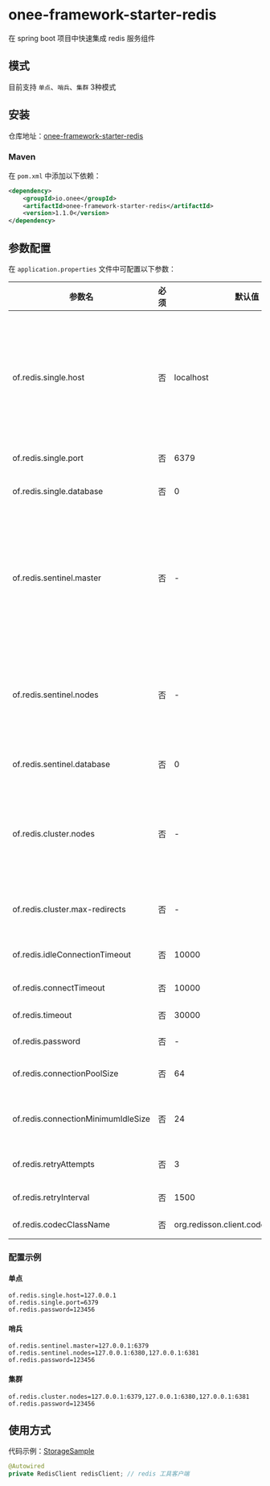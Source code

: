 # onee-framework-starter-redis

在 spring boot 项目中快速集成 redis 服务组件

## 模式

目前支持 `单点`、`哨兵`、`集群` 3种模式

## 安装

仓库地址：[onee-framework-starter-redis](https://search.maven.org/artifact/io.onee/onee-framework-starter-redis)

### Maven

在 `pom.xml` 中添加以下依赖：

```xml
<dependency>
    <groupId>io.onee</groupId>
    <artifactId>onee-framework-starter-redis</artifactId>
    <version>1.1.0</version>
</dependency>
```

## 参数配置

在 `application.properties` 文件中可配置以下参数：

| 参数名 | 必须 | 默认值 | 说明 |
| ---- | ---- | ---- | ---- |
| of.redis.single.host | 否 | localhost | 单机模式服务 host，配置则使用单机模式连接 redis 服务（默认） |
| of.redis.single.port | 否 | 6379 | 单机服务端口 |
| of.redis.single.database | 否 | 0 | 单机模式数据库编号 |
| of.redis.sentinel.master | 否 | - | 哨兵模式服务主服务节点地址，配置则使用哨兵模式连接 redis 服务 |
| of.redis.sentinel.nodes | 否 | - | 哨兵模式从服务节点地址列表，多个以","隔开 |
| of.redis.sentinel.database | 否 | 0 | 哨兵模式数据库编号 |
| of.redis.cluster.nodes | 否 | - | 集群模式服务节点地址列表，多个以","隔开 |
| of.redis.cluster.max-redirects | 否 | - | 集群模式最大转发数量 |
| of.redis.idleConnectionTimeout | 否 | 10000 | 空闲连接断开时间 |
| of.redis.connectTimeout | 否 | 10000 | 连接超时时间 |
| of.redis.timeout | 否 | 30000 | 响应超时时间 |
| of.redis.password | 否 | - | redis 密码 |
| of.redis.connectionPoolSize | 否 | 64 | 连接池最大连接数 |
| of.redis.connectionMinimumIdleSize | 否 | 24 | 连接池最小空闲连接数 |
| of.redis.retryAttempts | 否 | 3 | 失败重连尝试次数 |
| of.redis.retryInterval | 否 | 1500 | 失败重连间隔 |
| of.redis.codecClassName | 否 | org.redisson.client.codec.StringCodec | 编解码类 |

### 配置示例

#### 单点

```properties
of.redis.single.host=127.0.0.1
of.redis.single.port=6379
of.redis.password=123456
```

#### 哨兵

```properties
of.redis.sentinel.master=127.0.0.1:6379
of.redis.sentinel.nodes=127.0.0.1:6380,127.0.0.1:6381
of.redis.password=123456
```

#### 集群

```properties
of.redis.cluster.nodes=127.0.0.1:6379,127.0.0.1:6380,127.0.0.1:6381
of.redis.password=123456
```

## 使用方式

代码示例：[StorageSample](../onee-framework-sample/src/main/java/io/onee/framework/sample/RedisSample.java)

```java
@Autowired
private RedisClient redisClient; // redis 工具客户端
```
